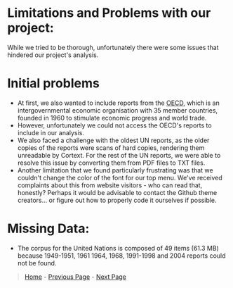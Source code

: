 # Limitations and Problems with our project: 
While we tried to be thorough, unfortunately there were some issues that hindered our project's analysis. 

# Initial problems 
- At first, we also wanted to include reports from the [OECD](http://www.oecd.org/about/), which is an intergovernmental economic organisation with 35 member countries, founded in 1960 to stimulate economic progress and world trade.
- However, unfortunately we could not access the OECD's reports to include in our analysis. 
- We also faced a challenge with the oldest UN reports, as the older copies of the reports were scans of hard copies, rendering them unreadable by Cortext. For the rest of the UN reports, we were able to resolve this issue by converting them from PDF files to TXT files. 
- Another limitation that we found particularly frustrating was that we couldn't change the color of the font for our top menu. We've received complaints about this from website visitors - who can read that, honestly? Perhaps it would be advisable to contact the Github theme creators... or figure out how to properly code it ourselves if possible. 


# Missing Data:
- The corpus for the United Nations is composed of 49 items (61.3 MB) because 1949-1951, 1961 1964, 1968, 1991-1998 and 2004 reports could not be found. 



> [Home](index.md) - [Previous Page](internationalrelations.md) - [Next Page](finalpage.md)
